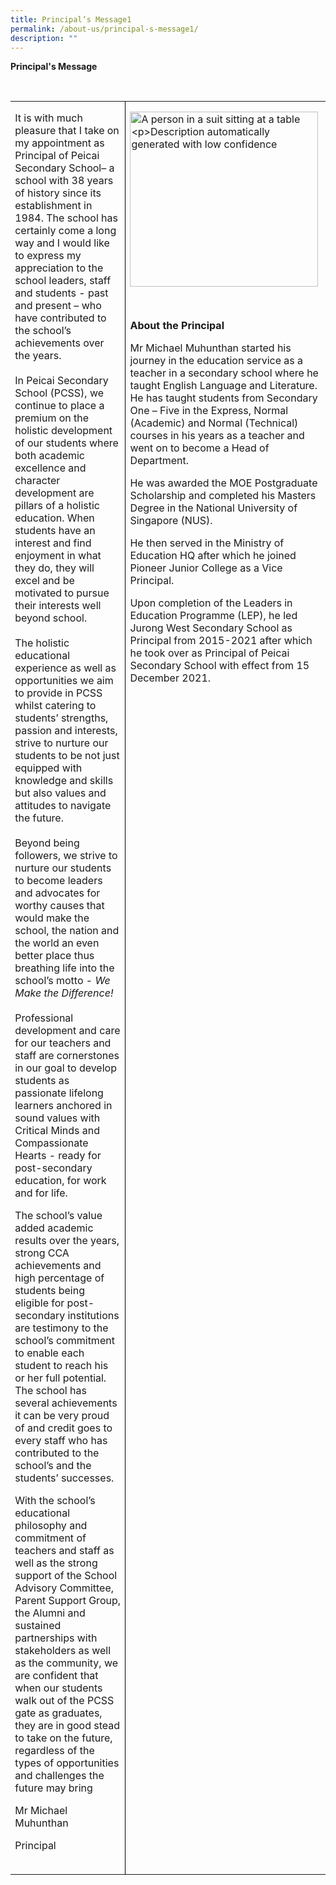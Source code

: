 ```yaml
---
title: Principal’s Message1
permalink: /about-us/principal-s-message1/
description: ""
---
```

<p><strong>Principal's Message</strong></p><br>

<table class="MsoTableGrid" border="0" cellspacing="0" cellpadding="0" style="border-collapse:collapse;border:none;mso-yfti-tbllook:1184;mso-padding-alt:
 0in 5.4pt 0in 5.4pt;mso-border-insideh:none"><tbody><tr style="mso-yfti-irow:0;mso-yfti-firstrow:yes;mso-yfti-lastrow:yes;
  height:44.5pt"><td width="528" valign="top" style="width:395.75pt;border:none;border-right:solid windowtext 1.0pt;
  mso-border-right-alt:solid windowtext .5pt;padding:0in 5.4pt 0in 5.4pt;
  height:44.5pt"><p class="MsoNormal" style="margin-bottom:0in;line-height:normal">It is with much pleasure that I take on my appointment as Principal of Peicai Secondary School– a school with 38 years of history since its establishment in 1984. The school has certainly come a long way and I would like to express my appreciation to the school leaders, staff and students - past and present – who have contributed to the school’s achievements over the years.<br><br>In Peicai Secondary School (PCSS), we continue to place a premium on the holistic development of our students where both academic excellence and character development are pillars of a holistic education. When students have an interest and find enjoyment in what they do, they will excel and be motivated to pursue their interests well beyond school.<br><br>The holistic educational experience as well as opportunities we aim to provide in PCSS whilst catering to students’ strengths, passion and interests, strive to nurture our students to be not just equipped with knowledge and skills but also values and attitudes to navigate the future.&nbsp;<br><br>Beyond being followers, we strive to nurture our students to become leaders and advocates for worthy causes that would make the school, the nation and the world an even better place thus breathing life into the school’s motto -&nbsp;<i>We Make the Difference!<br></i><br>Professional development and care for our teachers and staff are cornerstones in our goal to develop students as passionate lifelong learners anchored in sound values with Critical Minds and Compassionate Hearts - ready for post-secondary education, for work and for life.</p><p class="MsoNormal" style="margin-bottom:0in;line-height:normal">The school’s value added academic results over the years, strong CCA achievements and high percentage of students being eligible for post-secondary institutions are testimony to the school’s commitment to enable each student to reach his or her full potential. The school has several achievements it can be very proud of and credit goes to every staff who has contributed to the school’s and the students’ successes.</p><p class="MsoNormal" style="margin-bottom:0in;line-height:normal">With the school’s educational philosophy and commitment of teachers and staff as well as the strong support of the School Advisory Committee, Parent Support Group, the Alumni and sustained partnerships with stakeholders as well as the community, we are confident that when our students walk out of the PCSS gate as graduates, they are in good stead to take on the future, regardless of the types of opportunities and challenges the future may bring</p><p class="MsoNormal" style="margin-bottom:0in;line-height:normal">Mr Michael Muhunthan</p><p class="MsoNormal" style="margin-bottom:0in;line-height:normal">Principal</p><p class="MsoNormal" style="margin-bottom:0in;line-height:normal">&nbsp;</p></td><td width="336" valign="top" style="width:251.75pt;border:none;mso-border-left-alt:
  solid windowtext .5pt;padding:0in 5.4pt 0in 5.4pt;height:44.5pt"><p class="MsoNormal" style="margin-bottom:0in;line-height:normal"><span style="mso-no-proof:yes"><img width="301" height="280" alt="A person in a suit sitting at a table

Description automatically generated with low confidence"></span></p><p class="MsoNormal" style="margin-bottom:0in;line-height:normal">&nbsp;</p><p class="MsoNormal" style="margin-bottom:0in;line-height:normal"><b>About the Principal</b></p><p class="MsoNormal" style="margin-bottom:0in;line-height:normal">Mr Michael Muhunthan started his journey in the education service as a teacher in a secondary school where he taught English Language and Literature. He has taught students from Secondary One – Five in the Express, Normal (Academic) and Normal (Technical) courses in his years as a teacher and went on to become a Head of Department.</p><p class="MsoNormal" style="margin-bottom:0in;line-height:normal">He was awarded the MOE Postgraduate Scholarship and completed his Masters Degree in the National University of Singapore (NUS).</p><p class="MsoNormal" style="margin-bottom:0in;line-height:normal">He then served in the Ministry of Education HQ after which he joined Pioneer Junior College as a Vice Principal.</p><p class="MsoNormal" style="margin-bottom:0in;line-height:normal">Upon completion of the Leaders in Education Programme (LEP), he led Jurong West Secondary School as Principal from 2015-2021 after which he took over as Principal of Peicai Secondary School with effect from 15 December 2021.</p><p class="MsoNormal" style="margin-bottom:0in;line-height:normal">&nbsp;</p></td></tr></tbody></table>
